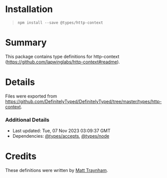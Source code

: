 # Installation
> `npm install --save @types/http-context`

# Summary
This package contains type definitions for http-context (https://github.com/lapwinglabs/http-context#readme).

# Details
Files were exported from https://github.com/DefinitelyTyped/DefinitelyTyped/tree/master/types/http-context.

### Additional Details
 * Last updated: Tue, 07 Nov 2023 03:09:37 GMT
 * Dependencies: [@types/accepts](https://npmjs.com/package/@types/accepts), [@types/node](https://npmjs.com/package/@types/node)

# Credits
These definitions were written by [Matt Traynham](https://github.com/mtraynham).
